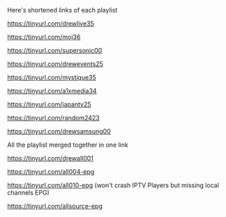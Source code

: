 Here's shortened links of each playlist

https://tinyurl.com/drewlive35

https://tinyurl.com/moj36

https://tinyurl.com/supersonic00

https://tinyurl.com/drewevents25

https://tinyurl.com/mystique35

https://tinyurl.com/a1xmedia34

https://tinyurl.com/japantv25

https://tinyurl.com/random2423

https://tinyurl.com/drewsamsung00

All the playlist merged together in one link

https://tinyurl.com/drewall001

https://tinyurl.com/all004-epg

https://tinyurl.com/all010-epg (won't crash IPTV Players but missing local channels EPG)

https://tinyurl.com/allsource-epg
